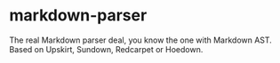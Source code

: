 markdown-parser
===============

The real Markdown parser deal, you know the one with Markdown AST. Based on Upskirt, Sundown, Redcarpet or Hoedown.
